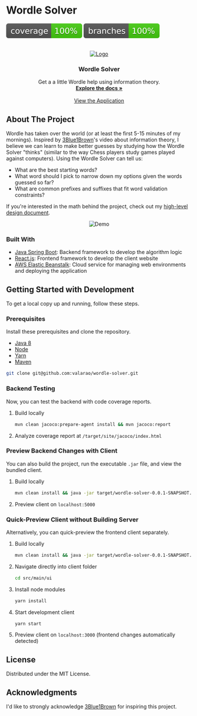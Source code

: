 # Wordle Solver

![Code Coverage Badge](https://github.com/valarao/wordle-solver/blob/main/.github/badges/jacoco.svg)
![Line Coverage Badge](https://github.com/valarao/wordle-solver/blob/main/.github/badges/branches.svg)

<!-- PROJECT LOGO -->
<br />
<div align="center">
  <a href="https://www.wordlesolver.ca/">
    <img src="https://i.ibb.co/K6Tfym1/scrabble.png" alt="Logo" width="100" height="100">
  </a>

  <h3 align="center">Wordle Solver</h3>

  <p align="center">
    Get a a little Wordle help using information theory.
    <br />
    <a href="https://github.com/valarao/wordle-solver/tree/main/docs"><strong>Explore the docs »</strong></a>
    <br />
    <br />
    <a href="https://www.wordlesolver.ca/">View the Application</a>
  </p>
</div>


<!-- ABOUT THE PROJECT -->
## About The Project

Wordle has taken over the world (or at least the first 5-15 minutes of my mornings). Inspired by [3Blue1Brown](https://www.youtube.com/watch?v=v68zYyaEmEA)'s video about information theory, I believe we can learn to make better guesses by studying how the Wordle Solver "thinks" (similar to the way Chess players study games played against computers). Using the Wordle Solver can tell us:
- What are the best starting words?
- What word should I pick to narrow down my options given the words guessed so far?
- What are common prefixes and suffixes that fit word validation constraints?

If you're interested in the math behind the project, check out my [high-level design document](https://github.com/valarao/wordle-solver/blob/main/docs/DreamsAndDesign.md#technical-design).

<div align="center" marginbottom="10px">
  <img src="https://i.ibb.co/z2NphP9/DemoView.png" alt="Demo">
</div>

### Built With

* [Java Spring Boot](https://spring.io/projects/spring-boot): Backend framework to develop the algorithm logic
* [React.js](https://reactjs.org/): Frontend framework to develop the client website
* [AWS Elastic Beanstalk](https://aws.amazon.com/elasticbeanstalk/): Cloud service for managing web environments and deploying the application

<!-- GETTING STARTED -->
## Getting Started with Development

To get a local copy up and running, follow these steps.

### Prerequisites

Install these prerequisites and clone the repository.

* [Java 8](https://www.java.com/en/download/manual.jsp)
* [Node](https://nodejs.org/en/)
* [Yarn](https://classic.yarnpkg.com/lang/en/docs/install)
* [Maven](https://maven.apache.org/)

```sh
git clone git@github.com:valarao/wordle-solver.git
```

### Backend Testing

Now, you can test the backend with code coverage reports.

1. Build locally
   ```sh
   mvn clean jacoco:prepare-agent install && mvn jacoco:report
   ```
2. Analyze coverage report at `/target/site/jacoco/index.html`

### Preview Backend Changes with Client 

You can also build the project, run the executable `.jar` file, and view the bundled client.

1. Build locally
   ```sh
   mvn clean install && java -jar target/wordle-solver-0.0.1-SNAPSHOT.jar
   ```
2. Preview client on `localhost:5000` 

### Quick-Preview Client without Building Server 

Alternatively, you can quick-preview the frontend client separately.

1. Build locally
   ```sh
   mvn clean install && java -jar target/wordle-solver-0.0.1-SNAPSHOT.jar
   ```
2. Navigate directly into client folder
   ```sh
   cd src/main/ui
   ```
3. Install node modules
   ```sh
   yarn install
   ```
4. Start development client
   ```sh
   yarn start
   ```
5. Preview client on `localhost:3000` (frontend changes automatically detected)

<!-- LICENSE -->
## License

Distributed under the MIT License.

<!-- ACKNOWLEDGMENTS -->
## Acknowledgments

I'd like to strongly acknowledge [3Blue1Brown](https://www.youtube.com/channel/UCYO_jab_esuFRV4b17AJtAw) for inspiring this project.
